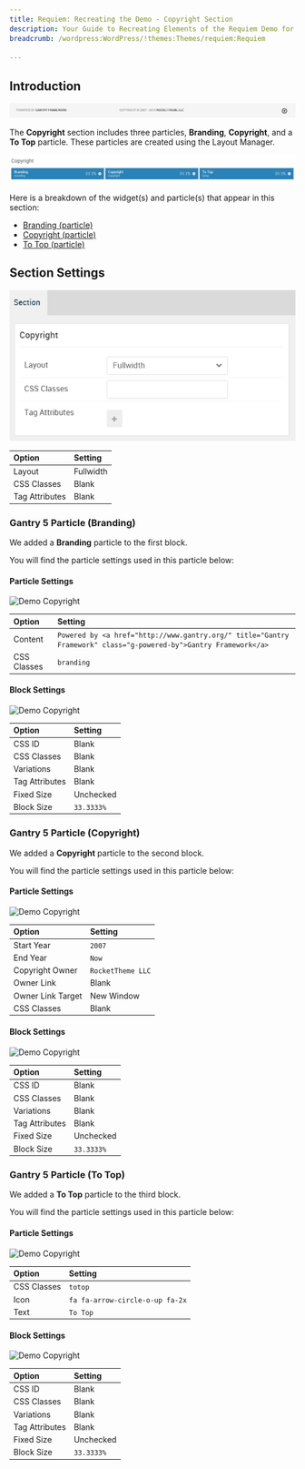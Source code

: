 ```yaml
---
title: Requiem: Recreating the Demo - Copyright Section
description: Your Guide to Recreating Elements of the Requiem Demo for WordPress
breadcrumb: /wordpress:WordPress/!themes:Themes/requiem:Requiem

---
```


## Introduction

![](assets/demo_12.png)

The **Copyright** section includes three particles, **Branding**, **Copyright**, and a **To Top** particle. These particles are created using the Layout Manager.

![](assets/home_copyright.png)

Here is a breakdown of the widget(s) and particle(s) that appear in this section:

* [Branding (particle)](#gantry-5-particle-(branding))
* [Copyright (particle)](#gantry-5-particle-(copyright))
* [To Top (particle)](#gantry-5-particle-(to-top))

## Section Settings

![](assets/demo_copyright_settings.png)

| Option         | Setting   |
| :-----         | :-----    |
| Layout         | Fullwidth |
| CSS Classes    | Blank     |
| Tag Attributes | Blank     |

### Gantry 5 Particle (Branding)

We added a **Branding** particle to the first block. 

You will find the particle settings used in this particle below:

#### Particle Settings

![Demo Copyright](demo_copyright_1.png)

| Option      | Setting                                                                                                          |
| :-----      | :-----                                                                                                           |
| Content     | `Powered by <a href="http://www.gantry.org/" title="Gantry Framework" class="g-powered-by">Gantry Framework</a>` |
| CSS Classes | `branding`                                                                                                       |

#### Block Settings

![Demo Copyright](demo_copyright_2.png)

| Option         | Setting    |
| :-----         | :-----     |
| CSS ID         | Blank      |
| CSS Classes    | Blank      |
| Variations     | Blank      |
| Tag Attributes | Blank      |
| Fixed Size     | Unchecked  |
| Block Size     | `33.3333%` |

### Gantry 5 Particle (Copyright)

We added a **Copyright** particle to the second block. 

You will find the particle settings used in this particle below:

#### Particle Settings

![Demo Copyright](demo_copyright_3.png)

| Option            | Setting           |
| :-----            | :-----            |
| Start Year        | `2007`            |
| End Year          | `Now`             |
| Copyright Owner   | `RocketTheme LLC` |
| Owner Link        | Blank             |
| Owner Link Target | New Window        |
| CSS Classes       | Blank             |

#### Block Settings

![Demo Copyright](demo_copyright_4.png)

| Option         | Setting    |
| :-----         | :-----     |
| CSS ID         | Blank      |
| CSS Classes    | Blank      |
| Variations     | Blank      |
| Tag Attributes | Blank      |
| Fixed Size     | Unchecked  |
| Block Size     | `33.3333%` |

### Gantry 5 Particle (To Top)

We added a **To Top** particle to the third block.

You will find the particle settings used in this particle below:

#### Particle Settings

![Demo Copyright](demo_copyright_5.png)

| Option             | Setting                               |
| :-----             | :-----                                |
| CSS Classes        | `totop`                               |
| Icon               | `fa fa-arrow-circle-o-up fa-2x`       |
| Text               | `To Top`                              |

#### Block Settings

![Demo Copyright](demo_copyright_6.png)

| Option         | Setting    |
| :-----         | :-----     |
| CSS ID         | Blank      |
| CSS Classes    | Blank      |
| Variations     | Blank      |
| Tag Attributes | Blank      |
| Fixed Size     | Unchecked  |
| Block Size     | `33.3333%` |